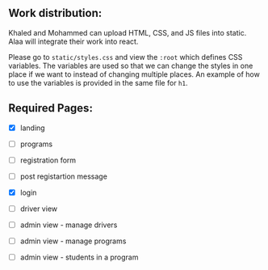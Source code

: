 ## Work distribution:

Khaled and Mohammed can upload HTML, CSS, and JS files into static.
Alaa will integrate their work into react.

Please go to `static/styles.css` and view the `:root` which defines CSS variables. The variables are used so that we can change the styles in one place if we want to instead of changing multiple places. An example of how to use the variables is provided in the same file for `h1`.

## Required Pages:

- [x] landing
- [ ] programs
- [ ] registration form
- [ ] post registartion message
- [x] login
- [ ] driver view
- [ ] admin view - manage drivers
- [ ] admin view - manage programs
- [ ] admin view - students in a program

